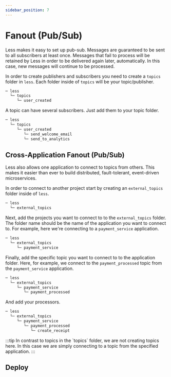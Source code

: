 ```yaml
---
sidebar_position: 7
---
```


# Fanout (Pub/Sub)

Less makes it easy to set up pub-sub. Messages are guaranteed to be sent to all subscribers at least once. Messages that fail to process will be retained by Less in order to be delivered again later, automatically. In this case, new messages will continue to be processed.

In order to create publishers and subscribers you need to create a `topics` folder in `less`. Each folder inside of `topics` will be your topic/publisher.

```bash
─ less
  └─ topics
     └─ user_created
```

A topic can have several subscribers. Just add them to your topic folder.

```bash
─ less
  └─ topics
     └─ user_created
        └─ send_welcome_email
        └─ send_to_analytics
```

## Cross-Application Fanout (Pub/Sub)

Less also allows one application to connect to topics from others. This makes it easier than ever to build distributed, fault-tolerant, event-driven microservices.

In order to connect to another project start by creating an `external_topics` folder inside of `less`.

```bash
─ less
  └─ external_topics
```

Next, add the projects you want to connect to to the `external_topics` folder. The folder name should be the name of the application you want to connect to. For example, here we're connecting to a `payment_service` application.

```bash
─ less
  └─ external_topics
     └─ payment_service
```

Finally, add the specific topic you want to connect to to the application folder. Here, for example, we connect to the `payment_processed` topic from the `payment_service` application.

```bash
─ less
  └─ external_topics
     └─ payment_service
        └─ payment_processed
```

And add your processors.

```bash
─ less
  └─ external_topics
     └─ payment_service
        └─ payment_processed
           └─ create_receipt
```

<aside>
:::tip In contrast to topics in the `topics` folder, we are not creating topics here. In this case we are simply connecting to a topic from the specified application.
:::

</aside>

## Deploy

